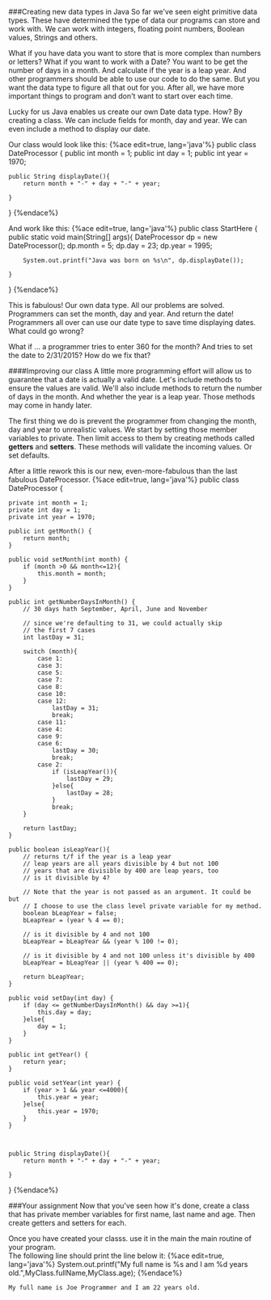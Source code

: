 <!--djw:done-->
###Creating new data types in Java
So far we've seen eight primitive data types. These have determined the type of data our programs can store and work with. We can work with integers, floating point numbers, Boolean values, Strings and others. 

What if you have data you want to store that is more complex than numbers or letters? What if you want to work with a Date? You want to be get the number of days in a month. And calculate if the year is a leap year. And other programmers should be able to use our code to do the same. But you want the data type to figure all that out for you. After all, we have more important things to program and don't want to start over each time.

Lucky for us Java enables us create our own Date data type. How? By creating a class. We can include fields for month, day and year. We can even include a method to display our date.

Our class would look like this:
{%ace edit=true, lang='java'%}
public class DateProcessor {
	public int month = 1;
	public int day = 1;
	public int year = 1970;
	
	public String displayDate(){
		return month + "-" + day + "-" + year;
				
	}
}
{%endace%}

And work like this:
{%ace edit=true, lang='java'%}
public class StartHere {
	public static void main(String[] args){
		DateProcessor dp = new DateProcessor();
		dp.month = 5;
		dp.day = 23;
		dp.year = 1995;
		
		System.out.printf("Java was born on %s\n", dp.displayDate());
				
	}

}
{%endace%}

This is fabulous! Our own data type. All our problems are solved. Programmers can set the month, day and year. And return the date! Programmers all over can use our date type to save time displaying dates. What could go wrong?

What if ... a programmer tries to enter 360 for the month? And tries to set the date to 2/31/2015? How do we fix that?
<div style="page-break-after: always;"></div>
####Improving our class
A little more programming effort will allow us to guarantee that a date is actually a valid date. Let's include methods to ensure the values are valid. We'll also include methods to return the number of days in the month. And whether the year is a leap year. Those methods may come in handy later.

The first thing we do is prevent the programmer from changing the month, day and year to unrealistic values. We start by setting those member variables to private. Then limit access to them by creating methods called __getters__ and __setters__. These methods will validate the incoming values. Or set defaults.

After a little rework this is our new, even-more-fabulous than the last fabulous DateProcessor.
{%ace edit=true, lang='java'%}
public class DateProcessor {

	private int month = 1;
	private int day = 1;
	private int year = 1970;
	
	public int getMonth() {
		return month;
	}

	public void setMonth(int month) {
		if (month >0 && month<=12){
		    this.month = month;
		}
	}

	public int getNumberDaysInMonth() {
		// 30 days hath September, April, June and November
		
		// since we're defaulting to 31, we could actually skip 
		// the first 7 cases 
		int lastDay = 31;
		
		switch (month){
    		case 1:
    		case 3:
    		case 5:
    		case 7:
    		case 8:
    		case 10:
    		case 12:
    			lastDay = 31;
    			break;
    		case 11:
    		case 4:
    		case 9:
    		case 6:	
    			lastDay = 30;
    			break;
    		case 2:	
    			if (isLeapYear()){
    				lastDay = 29;
    			}else{
    				lastDay = 28;
    			}
    			break;
		}
		
		return lastDay;
	}
	
	public boolean isLeapYear(){
	    // returns t/f if the year is a leap year
	    // leap years are all years divisible by 4 but not 100
	    // years that are divisible by 400 are leap years, too
        // is it divisible by 4?
        
        // Note that the year is not passed as an argument. It could be but 
        // I choose to use the class level private variable for my method.
        boolean bLeapYear = false;
        bLeapYear = (year % 4 == 0);

        // is it divisible by 4 and not 100
        bLeapYear = bLeapYear && (year % 100 != 0);

        // is it divisible by 4 and not 100 unless it's divisible by 400
        bLeapYear = bLeapYear || (year % 400 == 0);
        
        return bLeapYear;
	}

	public void setDay(int day) {
		if (day <= getNumberDaysInMonth() && day >=1){
		    this.day = day;
		}else{
			day = 1;
		}
	}

	public int getYear() {
		return year;
	}

	public void setYear(int year) {
		if (year > 1 && year <=4000){
			this.year = year;
		}else{
			this.year = 1970;
		}
	}


	
	public String displayDate(){
		return month + "-" + day + "-" + year;
				
	}
	
}
{%endace%}


###Your assignment
Now that you've seen how it's done, create a class that has private member variables for first name, last name and age. Then create getters and setters for each. 

Once you have created your classs. use it in the main the main routine of your program.  
The following line should print the line below it:
{%ace edit=true, lang='java'%}
System.out.printf("My full name is %s and I am %d years old.",MyClass.fullName,MyClass.age);
{%endace%}

```My full name is Joe Programmer and I am 22 years old.```



